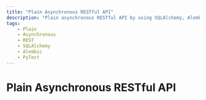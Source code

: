 ```yaml
---
title: "Plain Asynchronous RESTful API"
description: "Plain asynchronous RESTful API by using SQLAlchemy, Alembic, PyTest, Python-Jose, FastAPI, Uvicorn"
tags:
    - Plain
    - Asynchronous
    - REST
    - SQLAlchemy
    - Alembic
    - PyTest
---
```


# Plain Asynchronous RESTful API
